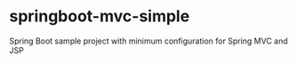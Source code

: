 springboot-mvc-simple
=====================

Spring Boot sample project with minimum configuration for Spring MVC and JSP
